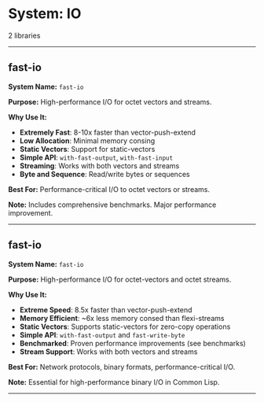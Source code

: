 # System: IO

2 libraries

---

## fast-io

**System Name:** `fast-io`

**Purpose:** High-performance I/O for octet vectors and streams.

**Why Use It:**
- **Extremely Fast**: 8-10x faster than vector-push-extend
- **Low Allocation**: Minimal memory consing
- **Static Vectors**: Support for static-vectors
- **Simple API**: `with-fast-output`, `with-fast-input`
- **Streaming**: Works with both vectors and streams
- **Byte and Sequence**: Read/write bytes or sequences

**Best For:** Performance-critical I/O to octet vectors or streams.

**Note:** Includes comprehensive benchmarks. Major performance improvement.

---


## fast-io

**System Name:** `fast-io`

**Purpose:** High-performance I/O for octet-vectors and octet streams.

**Why Use It:**
- **Extreme Speed**: 8.5x faster than vector-push-extend
- **Memory Efficient**: ~6x less memory consed than flexi-streams
- **Static Vectors**: Supports static-vectors for zero-copy operations
- **Simple API**: `with-fast-output` and `fast-write-byte`
- **Benchmarked**: Proven performance improvements (see benchmarks)
- **Stream Support**: Works with both vectors and streams

**Best For:** Network protocols, binary formats, performance-critical I/O.

**Note:** Essential for high-performance binary I/O in Common Lisp.

---


